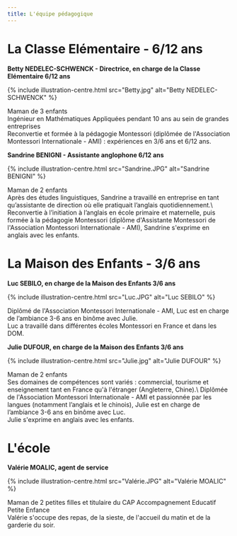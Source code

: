 ```yaml
---
title: L'équipe pédagogique
---
```


# La Classe Elémentaire - 6/12 ans

**Betty NEDELEC-SCHWENCK - Directrice, en charge de la Classe Elémentaire 6/12 ans**

{% include illustration-centre.html src="Betty.jpg" alt="Betty NEDELEC-SCHWENCK" %}

Maman de 3 enfants   
Ingénieur en Mathématiques Appliquées pendant 10 ans au sein de grandes entreprises   
Reconvertie et formée à la pédagogie Montessori (diplômée de l'Association Montessori Internationale - AMI) : expériences en 3/6 ans et 6/12 ans.

**Sandrine BENIGNI - Assistante anglophone 6/12 ans**

{% include illustration-centre.html src="Sandrine.JPG" alt="Sandrine BENIGNI" %}

Maman de 2 enfants   
Après des études linguistiques, Sandrine a travaillé en entreprise en tant qu’assistante de direction où elle pratiquait l’anglais quotidiennement.\\
Reconvertie à l’initiation à l’anglais en école primaire et maternelle, puis formée à la pédagogie Montessori (diplôme d'Assistante Montessori de l'Association Montessori Internationale - AMI), Sandrine s'exprime en anglais avec les enfants.


# La Maison des Enfants - 3/6 ans

**Luc SEBILO, en charge de la Maison des Enfants 3/6 ans**

{% include illustration-centre.html src="Luc.JPG" alt="Luc SEBILO" %}

Diplômé de l'Association Montessori Internationale - AMI, Luc est en charge de l’ambiance 3-6 ans en binôme avec Julie.    
Luc a travaillé dans différentes écoles Montessori en France et dans les DOM.

**Julie DUFOUR, en charge de la Maison des Enfants 3/6 ans**

{% include illustration-centre.html src="Julie.jpg" alt="Julie DUFOUR" %}

Maman de 2 enfants   
Ses domaines de compétences sont variés : commercial, tourisme et enseignement tant en France qu'à l'étranger (Angleterre, Chine).\\
Diplômée de l'Association Montessori Internationale - AMI et passionnée par les langues (notamment l’anglais et le chinois), Julie est en charge de l’ambiance 3-6 ans en binôme avec Luc.   
Julie s'exprime en anglais avec les enfants.

# L'école

**Valérie MOALIC, agent de service**

{% include illustration-centre.html src="Valérie.JPG" alt="Valérie MOALIC" %}

Maman de 2 petites filles et titulaire du CAP Accompagnement Educatif Petite Enfance   
Valérie s'occupe des repas, de la sieste, de l'accueil du matin et de la garderie du soir.

